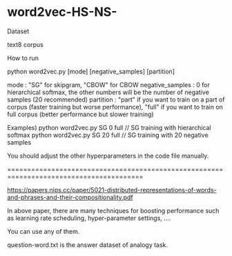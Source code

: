 # word2vec-HS-NS-
Dataset

text8 corpus

How to run

python word2vec.py [mode] [negative_samples] [partition]

mode : "SG" for skipgram, "CBOW" for CBOW
negative_samples : 0 for hierarchical softmax, the other numbers will be the number of negative samples (20 recommended)
partition : "part" if you want to train on a part of corpus (faster training but worse performance), 
             "full" if you want to train on full corpus (better performance but slower training)

Examples) 
python word2vec.py SG 0 full // SG training with hierarchical softmax
python word2vec.py SG 20 full // SG training with 20 negative samples

You should adjust the other hyperparameters in the code file manually.

========================================================================================

https://papers.nips.cc/paper/5021-distributed-representations-of-words-and-phrases-and-their-compositionality.pdf

In above paper, there are many techniques for boosting performance such as learning rate scheduling, hyper-parameter settings, ....

You can use any of them.

question-word.txt is the answer dataset of analogy task. 

